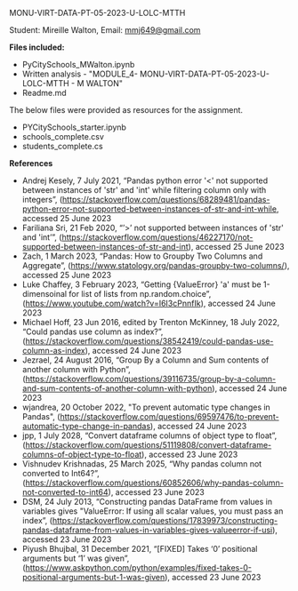 MONU-VIRT-DATA-PT-05-2023-U-LOLC-MTTH

Student: Mireille Walton, Email: mmj649@gmail.com

**Files included:**

- PyCitySchools_MWalton.ipynb
- Written analysis - "MODULE_4- MONU-VIRT-DATA-PT-05-2023-U-LOLC-MTTH - M WALTON"
- Readme.md

The below files were provided as resources for the assignment. 
- PYCitySchools_starter.ipynb
- schools_complete.csv
- students_complete.cs

**References**

- Andrej Kesely, 7 July 2021, “Pandas python error '<' not supported between instances of 'str' and 'int' while filtering column only with integers”, (https://stackoverflow.com/questions/68289481/pandas-python-error-not-supported-between-instances-of-str-and-int-while, accessed 25 June 2023
- Fariliana Sri, 21 Feb 2020, “’>’ not supported between instances of 'str' and 'int’”, (https://stackoverflow.com/questions/46227170/not-supported-between-instances-of-str-and-int), accessed 25 June 2023
- Zach, 1 March 2023, “Pandas: How to Groupby Two Columns and Aggregate”, (https://www.statology.org/pandas-groupby-two-columns/), accessed 25 June 2023
- Luke Chaffey, 3 February 2023, “Getting {ValueError} 'a' must be 1-dimensoinal for list of lists from np.random.choice”, (https://www.youtube.com/watch?v=I6I3cPnnfIk), accessed 24 June 2023
- Michael Hoff, 23 Jun 2016, edited by Trenton McKinney, 18 July 2022, “Could pandas use column as index?”, (https://stackoverflow.com/questions/38542419/could-pandas-use-column-as-index), accessed 24 June 2023
- Jezrael, 24 August 2016, “Group By a Column and Sum contents of another column with Python”, (https://stackoverflow.com/questions/39116735/group-by-a-column-and-sum-contents-of-another-column-with-python), accessed 24 June 2023
- wjandrea, 20 October 2022, "To prevent automatic type changes in Pandas", (https://stackoverflow.com/questions/69597476/to-prevent-automatic-type-change-in-pandas), accessed 24 June 2023
- jpp, 1 July 2028, “Convert dataframe columns of object type to float”, (https://stackoverflow.com/questions/51119808/convert-dataframe-columns-of-object-type-to-float), accessed 23 June 2023
- Vishnudev Krishnadas, 25 March 2025, “Why pandas column not converted to Int64?”, (https://stackoverflow.com/questions/60852606/why-pandas-column-not-converted-to-int64), accessed 23 June 2023
- DSM, 24 July 2013, “Constructing pandas DataFrame from values in variables gives "ValueError: If using all scalar values, you must pass an index”, (https://stackoverflow.com/questions/17839973/constructing-pandas-dataframe-from-values-in-variables-gives-valueerror-if-usi), accessed 23 June 2023
- Piyush Bhujbal, 31 December 2021, “[FIXED] Takes ‘0’ positional arguments but ‘1’ was given”, (https://www.askpython.com/python/examples/fixed-takes-0-positional-arguments-but-1-was-given), accessed 23 June 2023

